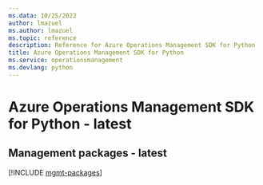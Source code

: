 ```yaml
---
ms.data: 10/25/2022
author: lmazuel
ms.author: lmazuel
ms.topic: reference
description: Reference for Azure Operations Management SDK for Python
title: Azure Operations Management SDK for Python
ms.service: operationsmanagement
ms.devlang: python
---
```

# Azure Operations Management SDK for Python - latest

## Management packages - latest
[!INCLUDE [mgmt-packages](operations-management-mgmt-index.md)]